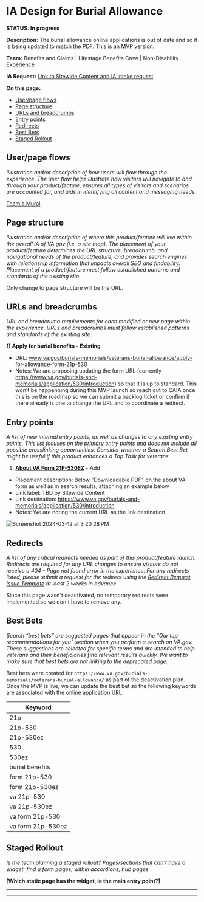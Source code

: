 # IA Design for Burial Allowance
**STATUS: In progress**

**Description:**
The burial allowance online applications is out of date and so it is being updated to match the PDF. This is an MVP version.

**Team:** Benefits and Claims | Lifestage Benefits Crew | Non-Disability Experience

**IA Request:** [Link to Sitewide Content and IA intake request](https://github.com/department-of-veterans-affairs/va.gov-team/issues/68984)

**On this page:**
- [User/page flows](#flows)
- [Page structure](#map)
- [URLs and breadcrumbs](#url)
- [Entry points](#nav)
- [Redirects](#redirects)
- [Best Bets](#bestbets)
- [Staged Rollout](#stagedrollout)


## <a name="flows"></a>User/page flows <br>
*Illustration and/or description of how users will flow through the experience. The user flow helps illustrate how visitors will navigate to and through your product/feature, ensures all types of visitors and scenarios are accounted for, and aids in identifying all content and messaging needs.*

[Team's Mural](https://app.mural.co/t/departmentofveteransaffairs9999/m/departmentofveteransaffairs9999/1691512530884/67e3bc6677c8d17cf6fc8848319a6e40ebced1af?wid=0-1694615398728&sender=u79ee90295fdb006d7f463212)

## <a name="map"></a>Page structure<br>
*Illustration and/or description of where this product/feature will live within the overall IA of VA.gov (i.e. a site map). The placement of your product/feature determines the URL structure, breadcrumb, and navigational needs of the product/feature, and provides search engines with relationship information that impacts overall SEO and findability. Placement of a product/feature must follow established patterns and standards of the existing site.*

Only change to page structure will be the URL.

## <a name="url"></a>URLs and breadcrumbs
*URL and breadcrumb requirements for each modified or new page within the experience. URLs and breadcrumbs must follow established patterns and standards of the existing site.*


**1) Apply for burial benefits - Existing**
- URL: www.va.gov/burials-memorials/veterans-burial-allowance/apply-for-allowance-form-21p-530 
- Notes: We are proposing updating the form URL (currently https://www.va.gov/burials-and-memorials/application/530/introduction) so that it is up to standard. This won't be happenning during this MVP launch so reach out to CAIA once this is on the roadmap so we can submit a backlog ticket or confirm if there already is one to change the URL and to coordinate a redirect.


## <a name="nav"></a>Entry points <br>
*A list of new internal entry points, as well as changes to any existing entry points. This list focuses on the primary entry points and does not include all possible crosslinking opportunities. Consider whether a Search Best Bet might be useful if this product enhances a Top Task for veterans.*


1. **[About VA Form 21P-530EZ](https://www.va.gov/find-forms/about-form-21p-530ez/)** - Add
  - Placement description: Below "Downloadable PDF" on the about VA form as well as in search results, attaching an example below
  - Link label: TBD by Sitewide Content
  - Link destination: https://www.va.gov/burials-and-memorials/application/530/introduction
  - Notes: We are noting the current URL as the link destination

![Screenshot 2024-03-12 at 3 20 28 PM](https://github.com/department-of-veterans-affairs/va.gov-team/assets/122128479/9604427b-8449-474b-89a0-738e4e4e87fd)


## <a name="redirects"></a>Redirects <br>
*A list of any critical redirects needed as part of this product/feature launch. Redirects are required for any URL changes to ensure visitors do not receive a 404 - Page not found error in the experience. For any redirects listed, please submit a request for the redirect using the [Redirect Request Issue Template](https://github.com/department-of-veterans-affairs/va.gov-team/issues/new?assignees=jennymayoco%2C+kristinoletmuskat%2C+strelichl%2C+FranECross&labels=sitewide+CAIA%2C+Sitewide+IA%2C+Public+Websites%2C+VA.gov+frontend%2C+Redirect+request&projects=&template=redirect-request.md&title=Redirect+Request) at least 2 weeks in advance.*  

Since this page wasn't deactivated, no temporary redirects were implemented so we don't have to remove any.

## <a name="bestbets"></a>Best Bets<br>
*Search “best bets” are suggested pages that appear in the “Our top recommendations for you” section when you perform a search on VA.gov. These suggestions are selected for specific terms and are intended to help veterans and their beneficiaries find relevant results quickly. We want to make sure that best bets are not linking to the deprecated page.*

Best bets were created for `https://www.va.gov/burials-memorials/veterans-burial-allowance/` as part of the deactivation plan. Once the MVP is live, we can update the best bet so the following keywords are associated with the online application URL.

 Keyword           |
|-------------------|
| 21p               |
| 21p-530           |
| 21p-530ez         |
| 530               |
| 530ez             |
| burial benefits   |
| form 21p-530      |
| form 21p-530ez    |
| va 21p-530        |
| va 21p-530ez      |
| va form 21p-530   |
| va form 21p-530ez |

## <a name="stagedrollout"></a>Staged Rollout<br>
*Is the team planning a staged rollout? Pages/sections that can't have a widget: find a form pages, within accordions, hub pages*

**[Which static page has the widget, ie the main entry point?]**




<hr>
<hr>
